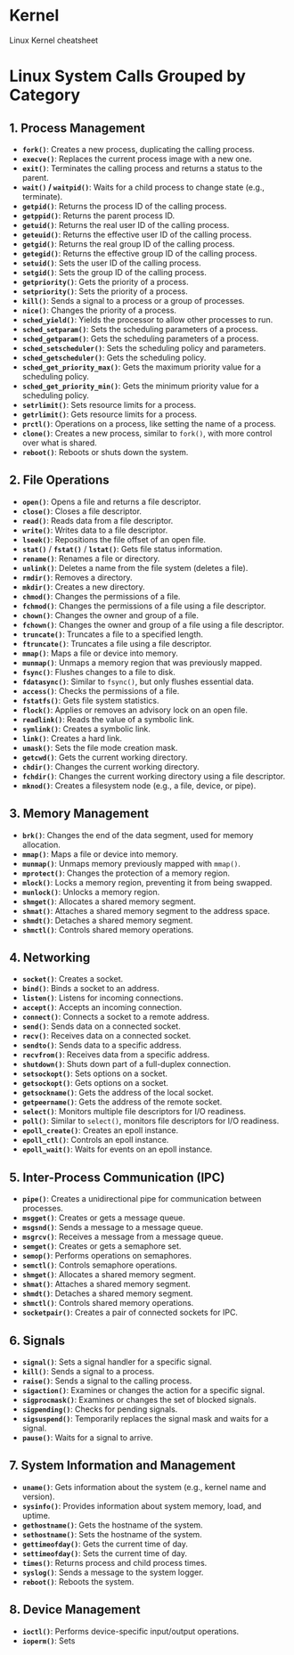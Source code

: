 # Kernel
Linux Kernel cheatsheet

# Linux System Calls Grouped by Category

## 1. Process Management
- **`fork()`**: Creates a new process, duplicating the calling process.
- **`execve()`**: Replaces the current process image with a new one.
- **`exit()`**: Terminates the calling process and returns a status to the parent.
- **`wait()` / `waitpid()`**: Waits for a child process to change state (e.g., terminate).
- **`getpid()`**: Returns the process ID of the calling process.
- **`getppid()`**: Returns the parent process ID.
- **`getuid()`**: Returns the real user ID of the calling process.
- **`geteuid()`**: Returns the effective user ID of the calling process.
- **`getgid()`**: Returns the real group ID of the calling process.
- **`getegid()`**: Returns the effective group ID of the calling process.
- **`setuid()`**: Sets the user ID of the calling process.
- **`setgid()`**: Sets the group ID of the calling process.
- **`getpriority()`**: Gets the priority of a process.
- **`setpriority()`**: Sets the priority of a process.
- **`kill()`**: Sends a signal to a process or a group of processes.
- **`nice()`**: Changes the priority of a process.
- **`sched_yield()`**: Yields the processor to allow other processes to run.
- **`sched_setparam()`**: Sets the scheduling parameters of a process.
- **`sched_getparam()`**: Gets the scheduling parameters of a process.
- **`sched_setscheduler()`**: Sets the scheduling policy and parameters.
- **`sched_getscheduler()`**: Gets the scheduling policy.
- **`sched_get_priority_max()`**: Gets the maximum priority value for a scheduling policy.
- **`sched_get_priority_min()`**: Gets the minimum priority value for a scheduling policy.
- **`setrlimit()`**: Sets resource limits for a process.
- **`getrlimit()`**: Gets resource limits for a process.
- **`prctl()`**: Operations on a process, like setting the name of a process.
- **`clone()`**: Creates a new process, similar to `fork()`, with more control over what is shared.
- **`reboot()`**: Reboots or shuts down the system.

## 2. File Operations
- **`open()`**: Opens a file and returns a file descriptor.
- **`close()`**: Closes a file descriptor.
- **`read()`**: Reads data from a file descriptor.
- **`write()`**: Writes data to a file descriptor.
- **`lseek()`**: Repositions the file offset of an open file.
- **`stat()`** / **`fstat()`** / **`lstat()`**: Gets file status information.
- **`rename()`**: Renames a file or directory.
- **`unlink()`**: Deletes a name from the file system (deletes a file).
- **`rmdir()`**: Removes a directory.
- **`mkdir()`**: Creates a new directory.
- **`chmod()`**: Changes the permissions of a file.
- **`fchmod()`**: Changes the permissions of a file using a file descriptor.
- **`chown()`**: Changes the owner and group of a file.
- **`fchown()`**: Changes the owner and group of a file using a file descriptor.
- **`truncate()`**: Truncates a file to a specified length.
- **`ftruncate()`**: Truncates a file using a file descriptor.
- **`mmap()`**: Maps a file or device into memory.
- **`munmap()`**: Unmaps a memory region that was previously mapped.
- **`fsync()`**: Flushes changes to a file to disk.
- **`fdatasync()`**: Similar to `fsync()`, but only flushes essential data.
- **`access()`**: Checks the permissions of a file.
- **`fstatfs()`**: Gets file system statistics.
- **`flock()`**: Applies or removes an advisory lock on an open file.
- **`readlink()`**: Reads the value of a symbolic link.
- **`symlink()`**: Creates a symbolic link.
- **`link()`**: Creates a hard link.
- **`umask()`**: Sets the file mode creation mask.
- **`getcwd()`**: Gets the current working directory.
- **`chdir()`**: Changes the current working directory.
- **`fchdir()`**: Changes the current working directory using a file descriptor.
- **`mknod()`**: Creates a filesystem node (e.g., a file, device, or pipe).

## 3. Memory Management
- **`brk()`**: Changes the end of the data segment, used for memory allocation.
- **`mmap()`**: Maps a file or device into memory.
- **`munmap()`**: Unmaps memory previously mapped with `mmap()`.
- **`mprotect()`**: Changes the protection of a memory region.
- **`mlock()`**: Locks a memory region, preventing it from being swapped.
- **`munlock()`**: Unlocks a memory region.
- **`shmget()`**: Allocates a shared memory segment.
- **`shmat()`**: Attaches a shared memory segment to the address space.
- **`shmdt()`**: Detaches a shared memory segment.
- **`shmctl()`**: Controls shared memory operations.

## 4. Networking
- **`socket()`**: Creates a socket.
- **`bind()`**: Binds a socket to an address.
- **`listen()`**: Listens for incoming connections.
- **`accept()`**: Accepts an incoming connection.
- **`connect()`**: Connects a socket to a remote address.
- **`send()`**: Sends data on a connected socket.
- **`recv()`**: Receives data on a connected socket.
- **`sendto()`**: Sends data to a specific address.
- **`recvfrom()`**: Receives data from a specific address.
- **`shutdown()`**: Shuts down part of a full-duplex connection.
- **`setsockopt()`**: Sets options on a socket.
- **`getsockopt()`**: Gets options on a socket.
- **`getsockname()`**: Gets the address of the local socket.
- **`getpeername()`**: Gets the address of the remote socket.
- **`select()`**: Monitors multiple file descriptors for I/O readiness.
- **`poll()`**: Similar to `select()`, monitors file descriptors for I/O readiness.
- **`epoll_create()`**: Creates an epoll instance.
- **`epoll_ctl()`**: Controls an epoll instance.
- **`epoll_wait()`**: Waits for events on an epoll instance.

## 5. Inter-Process Communication (IPC)
- **`pipe()`**: Creates a unidirectional pipe for communication between processes.
- **`msgget()`**: Creates or gets a message queue.
- **`msgsnd()`**: Sends a message to a message queue.
- **`msgrcv()`**: Receives a message from a message queue.
- **`semget()`**: Creates or gets a semaphore set.
- **`semop()`**: Performs operations on semaphores.
- **`semctl()`**: Controls semaphore operations.
- **`shmget()`**: Allocates a shared memory segment.
- **`shmat()`**: Attaches a shared memory segment.
- **`shmdt()`**: Detaches a shared memory segment.
- **`shmctl()`**: Controls shared memory operations.
- **`socketpair()`**: Creates a pair of connected sockets for IPC.

## 6. Signals
- **`signal()`**: Sets a signal handler for a specific signal.
- **`kill()`**: Sends a signal to a process.
- **`raise()`**: Sends a signal to the calling process.
- **`sigaction()`**: Examines or changes the action for a specific signal.
- **`sigprocmask()`**: Examines or changes the set of blocked signals.
- **`sigpending()`**: Checks for pending signals.
- **`sigsuspend()`**: Temporarily replaces the signal mask and waits for a signal.
- **`pause()`**: Waits for a signal to arrive.

## 7. System Information and Management
- **`uname()`**: Gets information about the system (e.g., kernel name and version).
- **`sysinfo()`**: Provides information about system memory, load, and uptime.
- **`gethostname()`**: Gets the hostname of the system.
- **`sethostname()`**: Sets the hostname of the system.
- **`gettimeofday()`**: Gets the current time of day.
- **`settimeofday()`**: Sets the current time of day.
- **`times()`**: Returns process and child process times.
- **`syslog()`**: Sends a message to the system logger.
- **`reboot()`**: Reboots the system.

## 8. Device Management
- **`ioctl()`**: Performs device-specific input/output operations.
- **`ioperm()`**: Sets
